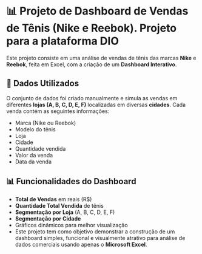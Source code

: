 # 📊 Projeto de Dashboard de Vendas de Tênis (Nike e Reebok). Projeto para a plataforma DIO

Este projeto consiste em uma análise de vendas de tênis das marcas **Nike** e **Reebok**, feita em Excel, com a criação de um **Dashboard Interativo**.

## 🧾 Dados Utilizados

O conjunto de dados foi criado manualmente e simula as vendas em diferentes **lojas (A, B, C, D, E, F)** localizadas em diversas **cidades**. Cada venda contém as seguintes informações:

- Marca (Nike ou Reebok)
- Modelo do tênis
- Loja
- Cidade
- Quantidade vendida
- Valor da venda
- Data da venda

## 📊 Funcionalidades do Dashboard

- **Total de Vendas** em reais (R$)
- **Quantidade Total Vendida** de tênis
- **Segmentação por Loja** (A, B, C, D, E, F)
- **Segmentação por Cidade**
- Gráficos dinâmicos para melhor visualização
- Este projeto tem como objetivo demonstrar a construção de um dashboard simples, funcional e visualmente atrativo para análise de dados comerciais usando apenas o **Microsoft Excel**.

